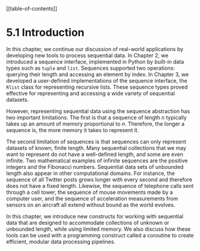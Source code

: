 
[[table-of-contents]]

# 5.1 Introduction

In this chapter, we continue our discussion of real-world applications by developing new tools to process sequential data. In Chapter 2, we introduced a sequence interface, implemented in Python by built-in data types such as `tuple` and `list`. Sequences supported two operations: querying their length and accessing an element by index. In Chapter 3, we developed a user-defined implementations of the sequence interface, the `Rlist` class for representing recursive lists. These sequence types proved effective for representing and accessing a wide variety of sequential datasets.

However, representing sequential data using the sequence abstraction has two important limitations. The first is that a sequence of length *n* typically takes up an amount of memory proportional to *n*. Therefore, the longer a sequence is, the more memory it takes to represent it.

The second limitation of sequences is that sequences can only represent datasets of known, finite length. Many sequential collections that we may want to represent do not have a well-defined length, and some are even infinite. Two mathematical examples of infinite sequences are the positive integers and the Fibonacci numbers. Sequential data sets of unbounded length also appear in other computational domains. For instance, the sequence of all Twitter posts grows longer with every second and therefore does not have a fixed length. Likewise, the sequence of telephone calls sent through a cell tower, the sequence of mouse movements made by a computer user, and the sequence of acceleration measurements from sensors on an aircraft all extend without bound as the world evolves.

In this chapter, we introduce new constructs for working with sequential data that are designed to accommodate collections of unknown or unbounded length, while using limited memory. We also discuss how these tools can be used with a programming construct called a coroutine to create efficient, modular data processing pipelines.

